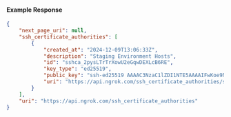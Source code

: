 <!-- Code generated for API Clients. DO NOT EDIT. -->

#### Example Response

```json
{
	"next_page_uri": null,
	"ssh_certificate_authorities": [
		{
			"created_at": "2024-12-09T13:06:33Z",
			"description": "Staging Environment Hosts",
			"id": "sshca_2pysLTrTrXowU2eGqwDEXLcB6RE",
			"key_type": "ed25519",
			"public_key": "ssh-ed25519 AAAAC3NzaC1lZDI1NTE5AAAAIFwKoe9NI+LUmhxU01hgpv/KSRM0fK8CsPOiyU5jy5yH",
			"uri": "https://api.ngrok.com/ssh_certificate_authorities/sshca_2pysLTrTrXowU2eGqwDEXLcB6RE"
		}
	],
	"uri": "https://api.ngrok.com/ssh_certificate_authorities"
}
```
